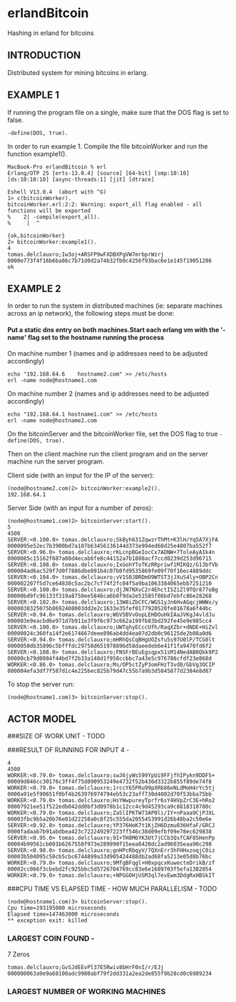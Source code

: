 # erlandBitcoin
Hashing in erland for bitcoins

## INTRODUCTION
Distributed system for mining bitcoins in erlang.

## EXAMPLE 1
If running the program file on a single, make sure that the DOS flag is set to false.
```
-define(DOS, true).
```
In order to run example 1. Compile the file bitcoinWorker and run the function example1().
```
MacBook-Pro erlandBitcoin % erl
Erlang/OTP 25 [erts-13.0.4] [source] [64-bit] [smp:10:10] [ds:10:10:10] [async-threads:1] [jit] [dtrace]

Eshell V13.0.4  (abort with ^G)
1> c(bitcoinWorker).
bitcoinWorker.erl:2:2: Warning: export_all flag enabled - all functions will be exported
%    2| -compile(export_all).
%     |  ^

{ok,bitcoinWorker}
2> bitcoinWorker:example1().
4
tomas.delclauxro;Iw3oj+ARSFP9wFXDBXPgVW7mrbprWzrj       0000e773f4f16b6ba86c7b71d0d2a74b32fb0c4256f93bac6e1e145f19051286
ok
```

## EXAMPLE 2
In order to run the system in distributed machines (ie: separate machines across an ip network), the following steps must be done:

#### Put a static dns entry on both machines.Start each erlang vm with the '-name' flag set to the hostname running the process
On machine number 1 (names and ip addresses need to be adjusted accordingly)
```
echo "192.168.64.6    hostname2.com" >> /etc/hosts
erl -name node@hostname1.com
```

On machine number 2 (names and ip addresses need to be adjusted accordingly)
```
echo "192.168.64.1 hostname1.com" >> /etc/hosts
erl -name node@hostname2.com
```

On the bitcoinServer and the bitcoinWorker file, set the DOS flag to true
```-define(DOS, true).```

Then on the client machine run the client program and on the server machine run the server program.

Client side (with an imput for the IP of the server):
```
(node@hostname2.com)2> bitcoinWorker:example2().
192.168.64.1
```

Server Side (with an input for a number of zeros):
```
(node@hostname1.com)2> bitcoinServer:start().
5
4500
SERVER:<0.100.0> tomas.delclauxro;SkByh631ZqwzrThMt+K3lH/Yq5A7XjFA      0000095e52ec7b3900bd7a107b63456136144d373e994ed60d25e4807ba552f7
SERVER:<0.96.0> tomas.delclauxro;rKLcnpBGeIocCx7ADNW+7ToleAyAIk4n       0000085c15162f687a08d4ecab6fe8c44152a7b1888acf7ccd0239d253d96715
SERVER:<0.108.0> tomas.delclauxro;IxGohYToTKzRRpriwf1MIKQz/G13bfVb      000004ad6ac529f7d0f7886dbe891b4c07b0fd9535869fe09f70f16ec4889ddc
SERVER:<0.104.0> tomas.delclauxro;vV1S0JBRDmO9WTST3jJXuS4ly+OBP2Cn      000002207f5d7ce64830c5ac2bc7cf74f2fc04f5a9ba1063384065ebb7251210
SERVER:<0.100.0> tomas.delclauxro;djJN7NXvC2r4EhctISZiZl9TQr877oBg      00000bd9fc96133f319a8750ee5846ca6b8f9da2e51585f86bd7ebfc86e28268
SERVER:<0.102.0> tomas.delclauxro;13W8iZbCFC/WGS1yJn6HvAGqcjWWWx/y      0000038325075b8692408003dd2e2c1633e35fef0177920520fe01678a6f44bc
SERVER:<0.94.0> tomas.delclauxro;WbV5BVvOopLEHDOuHkIAaJVKgJ4vldJu       000003e9eacbd6e971d7b911e3f9f6c973c662a199fb83bd292fe45e9e985cc4
SERVER:<0.100.0> tomas.delclauxro;UWTqhyECccUfh/RaqXZbr+dNDE+HiZvl      00000024c360fa14f2e6174667deee896ab4dd4ea07d2db0c96125de2b08a0d6
SERVER:<0.94.0> tomas.delclauxro;mHRhQsCqBHgUOZsfu5s97U0lP/TCG0lt       0000050db35896c5bfffdc29758d651978896d58daeedeb6e41f1fa9470fd6f2
SERVER:<0.108.0> tomas.delclauxro;FNSFrBEuEgsqpx51sM14NedAB0Qkk9P2      00000cb79d0084f44bd7f2b33a148d1f958ccbbc7a43e5c976786cfdf23e868d
WORKER:<0.86.0> tomas.delclauxro;Ms/OP5ctZyP3omFHzT3vd0/GbVg3OCIP       000004efa3df7f587d1c4e225bec825b79d47c55b7a9b3d5845877d2384e8d87
```

To stop the server run:

```
(node@hostname1.com)3> bitcoinServer:stop().
```

## ACTOR MODEL

###SIZE OF WORK UNIT - TODO

###RESULT OF RUNNING FOR INPUT 4 -
```
4
4500
WORKER:<0.79.0> tomas.delclauxro;swJ6jyWs599YpUi9FFjfhIPykn9DDFS+       00009d846cc30176c3ff4f75d090953249e4732f52b436d3322b855f89de74f8
WORKER:<0.79.0> tomas.delclauxro;1rccY65PRu99pXR686eNLdMoH4rYc5tj       0000a91e5f90651f0bf4b263976974794eb53c23aff730d4002d70f53bba75bb
WORKER:<0.79.0> tomas.delclauxro;HsYWwpureyTprfr6sY4HVpZrC3E+hRo2       00007921ee51f522edb042dd0bf3d0978b1c12cc4c9d45293ca9c8818310780c
WORKER:<0.79.0> tomas.delclauxro;ZaSlIPKTW73AP0li/IY+nPaaa9CjPJXL       00003fbc9b5a20b76e01d22258a0c8f25c555da2055453991d26b48ba2c50e6e
SERVER:<0.92.0> tomas.delclauxro;YP376HeK7t1KjZH6Dzmu036HfaF/GRCJ       0000fadaab7b91abdbea423c722249297223ff546c38d09efbf09e78ec629838
SERVER:<0.95.0> tomas.delclauxro;9I+TH8M6YK3Ut7jCCb3QsfCAF85HenPp       00004b99561cb001b6267558f973e289990f15eea8420dc2ad96035eaa90c298
SERVER:<0.98.0> tomas.delclauxro;gnHPcRbqyV/7QXnErr3hFHHxzoqjC0iz       00003b504095c50cb5cbc6744899a33d905424488db2ad68fa5213e05d8b76bc
WORKER:<0.79.0> tomas.delclauxro;9MfgBFqgl+H0xpqcxKuwecteDrikB/zf       00002cc066f3cbebd2fc925bbc5d5726704769cc83e6e1689703f5efa1382054
WORKER:<0.79.0> tomas.delclauxro;+NPGGOHjUSM3ql7evEwm3DdgRxHBSkIT  
```

###CPU TIME VS ELAPSED TIME - HOW MUCH PARALLELISM - TODO
```
(node@hostname1.com)3> bitcoinServer:stop().
Cpu time=193195000 microseconds
Elapsed time=147463000 microseconds
** exception exit: killed
``` 
### LARGEST COIN FOUND - 
7 Zeros
```
tomas.delclauxro;GvSJdEEvPl37E5Rwiv8bHrF0nI/r/EJj      000000063a9e9a68100adc9980abf79f2dd331a2ea2de855f9b28cd0c6989234
```

### LARGEST NUMBER OF WORKING MACHINES
